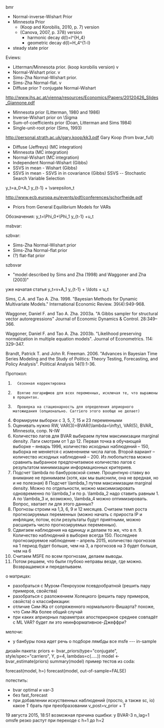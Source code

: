 bmr
* Normal-inverse-Wishart Prior
* Minnesota Prior
  * (Koop and Korobilis, 2010, p. 7) version
  * (Canova, 2007, p. 378) version
    * harmonic decay d(l)=l^{H_4}
    * geometric decay d(l)=H_4^{1-l}
* steady state prior


Eviews:
* Litterman/Minnesota prior. (koop korobilis version) v
* Normal-Wishart prior. v
* Sims-Zha Normal-Wishart prior.
* Sims-Zha Normal-flat. v
* Diffuse prior 
? conjugate Normal-Wishart 


http://www.ihs.ac.at/vienna/resources/Economics/Papers/20120426_Slides_Giannone.pdf
* Minnesota prior (Litterman, 1980 and 1986) 
* Inverse-Wishart prior on \Sigma
* Sum-of-coefficients prior (Doan, Litterman and Sims 1984) 
* Single-unit-root prior (Sims, 1993)

http://personal.strath.ac.uk/gary.koop/kk3.pdf
Gary Koop (from bvar_full)
* Diffuse (Jeffreys) (MC integration)
* Minnesota (MC integration)
* Normal-Wishart (MC integration)
* Independent Normal-Wishart (Gibbs)
* SSVS in mean - Wishart (Gibbs)
* SSVS in mean - SSVS in in covariance (Gibbs)
SSVS -- Stochastic Search Variable Selection

y_t=a_0+A_1 y_{t-1} + \varepsilon_t


http://www.ecb.europa.eu/events/pdf/conferences/schorfheide.pdf
* Priors from General Equilibrium Models for VARs

Обозначения:
y_t=\Phi_0+\Phi_1 y_{t-1} +u_t



msbvar:

szbvar:
* Sims-Zha Normal-Wishart prior
* Sims-Zha Normal-flat prior
* (?) flat-flat prior

szbsvar
* "model described by Sims and Zha (1998) and Waggoner and Zha (2003)"


уже начатая статья
y_t=v+A_1 y_{t-1} + \ldots + u_t





Sims, C.A. and Tao A. Zha. 1998. "Bayesian Methods for Dynamic Multivariate Models." International Economic Review. 39(4):949-968.

Waggoner, Daniel F. and Tao A. Zha. 2003a. "A Gibbs sampler for structural vector autoregressions" Journal of Economic Dynamics \& Control. 28:349–366.

Waggoner, Daniel F. and Tao A. Zha. 2003b. "Likelihood preserving normalization in multiple equation models". Journal of Econometrics. 114: 329–347.

Brandt, Patrick T. and John R. Freeman. 2006. "Advances in Bayesian Time Series Modeling and the Study of Politics: Theory Testing, Forecasting, and Policy Analysis". Political Analysis 14(1):1-36.


Протокол:

1.       Сезонная корректировка
2.       Взятие логарифмов для всех переменных, исключая те, что выражены  в процентах.
3.       Проверка на стационарность для определения априорного  матожидания (опционально. Carriero этого вообще не делает) 
4. Формируем выборки с 3, 5, 7, 15 и 23 переменными 
5. Оценивать нужно RW, VAR(3)=BVAR(\lambda=\infty), VAR(5), BVAR_ Minnesota, сопр. N-IW
6.  Количество лагов для  BVAR выбираем путем максимизации marginal density. Лаги смотрим от 1 до 12. Первая точка в обучающей выборке – январь 1996, количество исходных наблюдений – 150, выборка не меняется с изменением числа лагов. Второй вариант – количество исходных наблюдений – 200. Из любопытства можно сравнить выбранное предпочитаемое количество лагов с результатом минимизации информационных критериев.  
7.  Подсчет \lambda по банбуровской схеме.  Процентную ставку во внимание не принимаем (хотя, как мы выяснили, она не вредная, но и не полезная)
8 Подсчет \lambda_1 путем максимизации marginal density. Можно по отдельности, можно максимизировать одновременно по \lambda_1 и по p.  \lambda_2  надо ставить равным 1. А по \lambda_3 и, возможно,  \lambda_4 можно оптимизировать. Вопрос, хватает ли для этого данных? 
9. Прогнозы строим на 1,3, 6, 9 и 12 месяцев. Считаем темп роста прогнозируемых переменных (можно начать с прироста IP   и инфляции, потом, если результаты будут приятными, можно расширить число прогнозируемых переменных). 
10. Сдвигаем наблюдения на единицу и делаем то же, что в п. 9. Количество наблюдений в выборке всегда 150. Последнее прогнозируемое наблюдение – апрель 2015, количество прогнозов на 1 период будет больше, чем на 3, а прогнозов на 3 будет больше, чем на 6
11. Считаем MSFE по всем прогнозам, делаем выводы. 
12.  Потом решаем, что были глубоко неправы везде, где можно. Возвращаемся и переделываем. 


о матрицах:
- разобраться с Муром-Пенроузом псевдообратной (решить пару примеров, свойства)
- разобраться с разложением Холецкого (решить пару примеров, свойста)
о классификации:
- отличие Сим-Жа от сопряженного нормального-Вишарта? похоже, что Сим-Жа более общий случай
- при каких априорных параметрах апостериорное среднее совпадёт с ML VAR?
будет ли это неинформативное-Джеффри?


мелочи:
- у банбуры пока идет речь о подборе лямбды все msfe --- in-sample

дизайн пакета:
priors <- bvar_priors(type="conjugate", style/spec="carriero", Y, p=4, lambdas=c(.....))
model <- bvar_estimate(priors)
summary(model)
пример тестов из coda:

forecast(model, h=)
forecast(model, out-of-sample=FALSE)


потестить:
- bvar optimal и var-3
- без fast_forecast
- при добавлении искуственных наблюдений (просто, а также sc, io) какое T брать при 
преобразовании v_post=v_prior + T

19 августа 2015, 18:51
возможная причина ошибки: у BVAR-3 n_lag=1 omsfe резко растут при переходе с h=1 до h=2


